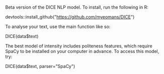 Beta version of the DICE NLP model. To install, run the following in R:

devtools::install_github("https://github.com/myeomans/DICE")

To analyse your text, use the main function like so:

DICE(data$text)

The best model of intensity includes politeness features, which require SpaCy to be installed on your computer in advance. To access this model, try:

DICE(data$text, parser="SpaCy")


